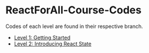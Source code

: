 # ReactForAll-Course-Codes

Codes of each level are found in their respective branch.

- [Level 1: Getting Started](https://github.com/thtauhid/reactforall/tree/L1-Getting-Started)
- [Level 2: Introducing React State ](https://github.com/thtauhid/reactforall/tree/L2-React-State)
